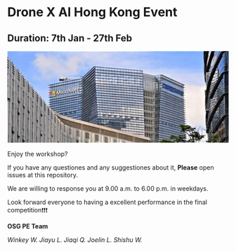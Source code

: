 # Drone X AI Hong Kong Event
## Duration: 7th Jan - 27th Feb

![Microsoft Logo](/image/mssz.png)

Enjoy the workshop?

If you have any questiones and any suggestiones about it, **Please** open issues at this repository.

We are willing to response you at 9.00 a.m. to 6.00 p.m. in weekdays.

Look forward everyone to having a excellent performance in the final competition:exclamation::exclamation::exclamation:





**OSG PE Team**

*Winkey W.  Jiayu L.  Jiaqi Q.  Joelin L.  Shishu W.*
